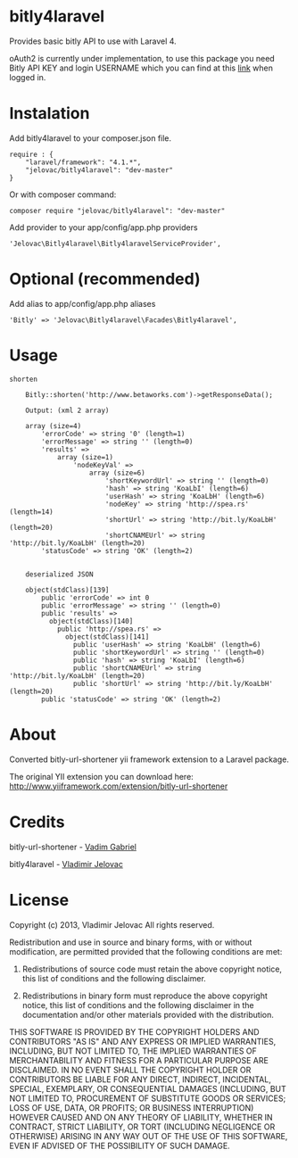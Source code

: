 bitly4laravel
=============

Provides basic bitly API to use with Laravel 4.

oAuth2 is currently under implementation, to use this package you need Bitly
API KEY and login USERNAME which you can find at this [link](https://bitly.com/a/your_api_key) when logged in. 

Instalation
===========

Add bitly4laravel to your composer.json file.

    require : {
        "laravel/framework": "4.1.*",
        "jelovac/bitly4laravel": "dev-master"
    }

Or with composer command:

    composer require "jelovac/bitly4laravel": "dev-master"

Add provider to your app/config/app.php providers

    'Jelovac\Bitly4laravel\Bitly4laravelServiceProvider',

Optional (recommended)
======================

Add alias to app/config/app.php aliases

    'Bitly' => 'Jelovac\Bitly4laravel\Facades\Bitly4laravel',

Usage
=====

    shorten

        Bitly::shorten('http://www.betaworks.com')->getResponseData();
        
        Output: (xml 2 array)

        array (size=4)
            'errorCode' => string '0' (length=1)
            'errorMessage' => string '' (length=0)
            'results' => 
                array (size=1)
                    'nodeKeyVal' => 
                        array (size=6)
                            'shortKeywordUrl' => string '' (length=0)
                            'hash' => string 'KoaLbI' (length=6)
                            'userHash' => string 'KoaLbH' (length=6)
                            'nodeKey' => string 'http://spea.rs' (length=14)
                            'shortUrl' => string 'http://bit.ly/KoaLbH' (length=20)
                            'shortCNAMEUrl' => string 'http://bit.ly/KoaLbH' (length=20)
            'statusCode' => string 'OK' (length=2)

            
        deserialized JSON

        object(stdClass)[139]
            public 'errorCode' => int 0
            public 'errorMessage' => string '' (length=0)
            public 'results' => 
              object(stdClass)[140]
                public 'http://spea.rs' => 
                  object(stdClass)[141]
                    public 'userHash' => string 'KoaLbH' (length=6)
                    public 'shortKeywordUrl' => string '' (length=0)
                    public 'hash' => string 'KoaLbI' (length=6)
                    public 'shortCNAMEUrl' => string 'http://bit.ly/KoaLbH' (length=20)
                    public 'shortUrl' => string 'http://bit.ly/KoaLbH' (length=20)
            public 'statusCode' => string 'OK' (length=2)


About
=====

Converted bitly-url-shortener yii framework extension to a Laravel package.

The original YII extension you can download here: 
http://www.yiiframework.com/extension/bitly-url-shortener

Credits
=======

bitly-url-shortener - [Vadim Gabriel](https://github.com/VinceG "Github profile")

bitly4laravel - [Vladimir Jelovac](https://github.com/jelovac "Github profile")

License
=======

Copyright (c) 2013, Vladimir Jelovac
All rights reserved.

Redistribution and use in source and binary forms, with or without modification, are permitted provided that the following conditions are met:

1. Redistributions of source code must retain the above copyright notice, this list of conditions and the following disclaimer.

2. Redistributions in binary form must reproduce the above copyright notice, this list of conditions and the following disclaimer in the documentation and/or other materials provided with the distribution.

THIS SOFTWARE IS PROVIDED BY THE COPYRIGHT HOLDERS AND CONTRIBUTORS "AS IS" AND ANY EXPRESS OR IMPLIED WARRANTIES, INCLUDING, BUT NOT LIMITED TO, THE IMPLIED WARRANTIES OF MERCHANTABILITY AND FITNESS FOR A PARTICULAR PURPOSE ARE DISCLAIMED. IN NO EVENT SHALL THE COPYRIGHT HOLDER OR CONTRIBUTORS BE LIABLE FOR ANY DIRECT, INDIRECT, INCIDENTAL, SPECIAL, EXEMPLARY, OR CONSEQUENTIAL DAMAGES (INCLUDING, BUT NOT LIMITED TO, PROCUREMENT OF SUBSTITUTE GOODS OR SERVICES; LOSS OF USE, DATA, OR PROFITS; OR BUSINESS INTERRUPTION) HOWEVER CAUSED AND ON ANY THEORY OF LIABILITY, WHETHER IN CONTRACT, STRICT LIABILITY, OR TORT (INCLUDING NEGLIGENCE OR OTHERWISE) ARISING IN ANY WAY OUT OF THE USE OF THIS SOFTWARE, EVEN IF ADVISED OF THE POSSIBILITY OF SUCH DAMAGE.